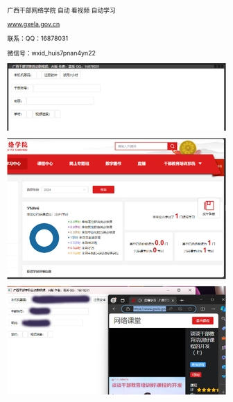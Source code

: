 广西干部网络学院  自动 看视频    自动学习

www.gxela.gov.cn  

联系：QQ：16878031

微信号：wxid_huis7pnan4yn22



![image](界面.jpg)

![学时分](学时分.jpg)

![浏览器](浏览器.jpg)